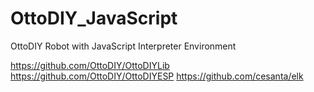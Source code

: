 # OttoDIY_JavaScript
OttoDIY Robot with JavaScript Interpreter Environment 

https://github.com/OttoDIY/OttoDIYLib
https://github.com/OttoDIY/OttoDIYESP
https://github.com/cesanta/elk


